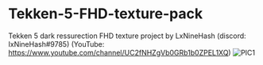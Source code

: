 # Tekken-5-FHD-texture-pack
Tekken 5 dark ressurection FHD texture project by LxNineHash
(discord: IxNineHash#9785)
(YouTube: https://www.youtube.com/channel/UC2fNHZgVb0GRb1b0ZPEL1XQ)
![PIC1](https://user-images.githubusercontent.com/84001806/144740702-00e3b5e9-0d50-4d83-9eb1-a396919b826e.PNG)
